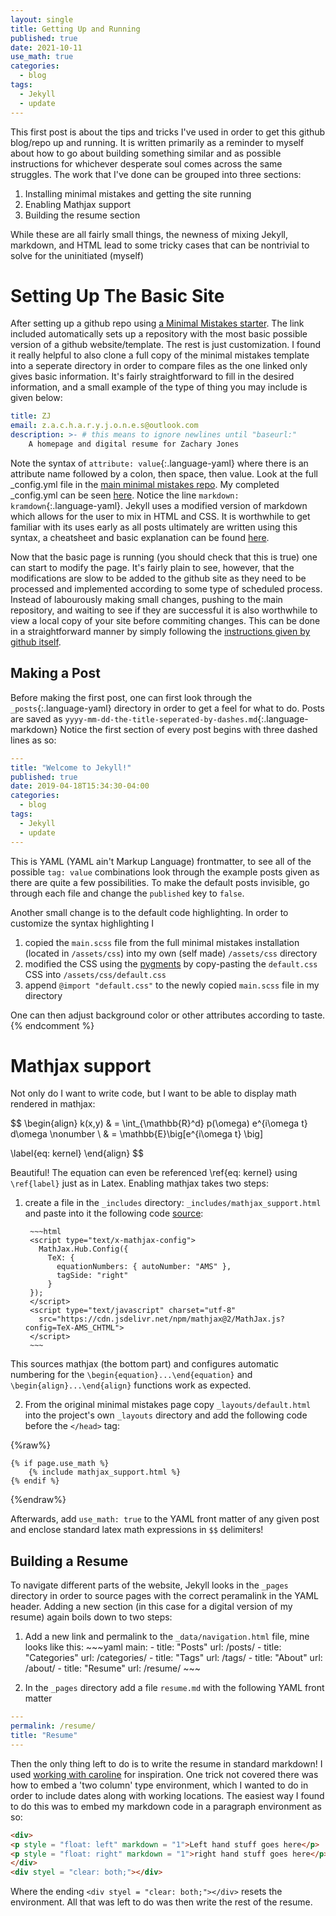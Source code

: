 ```yaml
---
layout: single
title: Getting Up and Running
published: true
date: 2021-10-11
use_math: true
categories:
  - blog
tags:
  - Jekyll
  - update
---
```


This first post is about the tips and tricks I've used in order to get this github blog/repo up and running.  It is written primarily as a reminder to myself about how to go about building something similar and as possible instructions for whichever desperate soul comes across the same struggles.  The work that I've done can be grouped into three sections:

1. Installing minimal mistakes and getting the site running
2. Enabling Mathjax support
3. Building the resume section

While these are all fairly small things, the newness of mixing Jekyll, markdown, and HTML lead to some tricky cases that can be nontrivial to solve for the uninitiated (myself)
# Setting Up The Basic Site
After setting up a github repo using [a Minimal Mistakes starter][minimal-mistakes-starter].  The link included automatically sets up a repository with the most basic possible version of a github website/template.  The rest is just customization.  I found it really helpful to also clone a full copy of the minimal mistakes template into a seperate directory in order to compare files as the one linked only gives basic information.  It's fairly straightforward to fill in the desired information, and a small example of the type of thing you may include is given below:
~~~yaml
title: ZJ
email: z.a.c.h.a.r.y.j.o.n.e.s@outlook.com
description: >- # this means to ignore newlines until "baseurl:"
	A homepage and digital resume for Zachary Jones
~~~
Note the syntax of `attribute: value`{:.language-yaml} where there is an attribute name followed by a colon, then space, then value.  Look at the full _config.yml file in the [main minimal mistakes repo][minimal-mistakes].  My completed _config.yml can be seen [here][my-yml].  Notice the line `markdown: kramdown`{:.language-yaml}.  Jekyll uses a modified version of markdown which allows for the user to mix in HTML and CSS.  It is worthwhile to get familiar with its uses early as all posts ultimately are written using this syntax, a cheatsheet and basic explanation can be found [here][kramdown].

Now that the basic page is running (you should check that this is true) one can start to modify the page.  It's fairly plain to see, however, that the modifications are slow to be added to the github site as they need to be processed and implemented according to some type of scheduled process.  Instead of labourously making small changes, pushing to the main repository, and waiting to see if they are successful it is also worthwhile to view a local copy of your site before commiting changes.  This can be done in a straightforward manner by simply following the [instructions given by github itself][jekyll-local].

## Making a Post
Before making the first post, one can first look through the ```_posts```{:.language-yaml} directory in order to get a feel for what to do.  Posts are saved as ```yyyy-mm-dd-the-title-seperated-by-dashes.md```{:.language-markdown} Notice the first section of every post begins with three dashed lines as so:
~~~yaml
---
title: "Welcome to Jekyll!"
published: true
date: 2019-04-18T15:34:30-04:00
categories:
  - blog
tags:
  - Jekyll
  - update
---
~~~
This is YAML (YAML ain't Markup Language) frontmatter, to see all of the possible `tag: value` combinations look through the example posts given as there are quite a few possibilities.  To make the default posts invisible, go through each file and change the `published` key to `false`.


Another small change is to the default code highlighting.  In order to customize the syntax highlighting I 
1. copied the `main.scss` file from the full minimal mistakes installation (located in `/assets/css`) into my own (self made) `/assets/css` directory
2. modified the CSS using the [pygments][pygments-repo] by copy-pasting the `default.css` CSS into `/assets/css/default.css` 
3. append `@import "default.css"` to the newly copied `main.scss` file in my directory

One can then adjust background color or other attributes according to taste.
{% endcomment %}
# Mathjax support
Not only do I want to write code, but I want to be able to display math rendered in mathjax:


$$
\begin{align} 
	k(x,y) & = \int_{\mathbb{R}^d} p(\omega) e^{i\omega t} d\omega \nonumber \\
	& = \mathbb{E}\big[e^{i\omega t} \big]
	
\label{eq: kernel}
\end{align}
$$

Beautiful!  The equation can even be referenced \ref{eq: kernel} using `\ref{label}` just as in Latex.  Enabling mathjax takes two steps:
1. create a file in the `_includes` directory: `_includes/mathjax_support.html` and paste into it the following code [source][jekyll-problem-so]:

        ~~~html
        <script type="text/x-mathjax-config">
          MathJax.Hub.Config({
            TeX: {
              equationNumbers: { autoNumber: "AMS" },
              tagSide: "right"
            }
        });
        </script>
        <script type="text/javascript" charset="utf-8"
          src="https://cdn.jsdelivr.net/npm/mathjax@2/MathJax.js?config=TeX-AMS_CHTML">
        </script>
        ~~~
This sources mathjax (the bottom part) and configures automatic numbering for the `\begin{equation}...\end{equation}` and `\begin{align}...\end{align}` functions work as expected.

2. From the original minimal mistakes page copy `_layouts/default.html` into the project's own `_layouts` directory and add the following code before the `</head>` tag:

{%raw%}
~~~
{% if page.use_math %}
	{% include mathjax_support.html %}
{% endif %}
~~~
{%endraw%}

Afterwards, add `use_math: true` to the YAML front matter of any given post and enclose standard latex math expressions in `$$` delimiters!

## Building a Resume
To navigate different parts of the website, Jekyll looks in the `_pages` directory in order to source pages with the correct peramalink in the YAML header.  Adding a new section (in this case for a digital version of my resume) again boils down to two steps:

1. Add a new link and permalink to the `_data/navigation.html` file, mine looks like this:
        ~~~yaml
        main:
          - title: "Posts"
            url: /posts/
          - title: "Categories"
            url: /categories/
          - title: "Tags"
            url: /tags/
          - title: "About"
            url: /about/
          - title: "Resume"
            url: /resume/
        ~~~

2. In the `_pages` directory add a file `resume.md` with the following YAML front matter
~~~yaml
---
permalink: /resume/
title: "Resume"
---
~~~

Then the only thing left to do is to write the resume in standard markdown!  I used [working with caroline][c-s] for inspiration.  One trick not covered there was how to embed a 'two column' type environment, which I wanted to do in order to include dates along with working locations.  The easiest way I found to do this was to embed my markdown code in a paragraph environment as so:
~~~html
<div>
<p style = "float: left" markdown = "1">Left hand stuff goes here</p>
<p style = "float: right" markdown = "1">right hand stuff goes here</p>
</div>
<div styel = "clear: both;"></div>
~~~
Where the ending `<div styel = "clear: both;"></div>` resets the environment.  All that was left to do was then write the rest of the resume.


[c-s]: https://github.com/carolstran/cv/blob/main/README.md
[jekyll-problem-so]: https://stackoverflow.com/questions/59141529/mathjax-equation-numbers-do-not-show-using-jekyll-on-github-pages
[pygments-repo]: https://richleland.github.io/pygments-css/
[jekyll-local]: https://docs.github.com/en/pages/setting-up-a-github-pages-site-with-jekyll/testing-your-github-pages-site-locally-with-jekyll
[kramdown]: https://kramdown.gettalong.org/syntax.html
[my-yml]: https://github.com/parallelogon/parallelogon.github.io/blob/0b741509330773ecfe32048a72e790fe4fe35336/_config.yml
[minimal-mistakes]: https://github.com/mmistakes
[minimal-mistakes-starter]: https://github.com/mmistakes/mm-github-pages-starter
